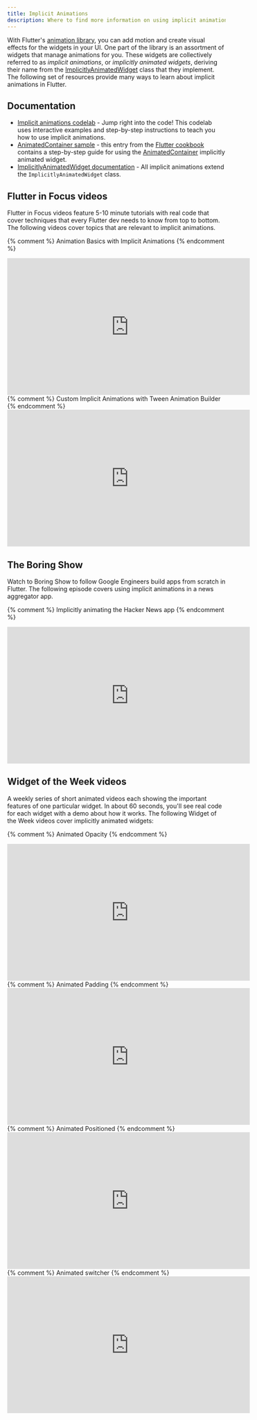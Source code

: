 ```yaml
---
title: Implicit Animations
description: Where to find more information on using implicit animations in Flutter.
---
```


With Flutter's [animation library],
you can add motion and create visual effects
for the widgets in your UI.
One part of the library is an assortment of widgets
that manage animations for you.
These widgets are collectively referred to as _implicit animations_,
or _implicitly animated widgets_, deriving their name from the
[ImplicitlyAnimatedWidget] class that they implement.
The following set of resources provide many ways to learn
about implicit animations in Flutter.

## Documentation
- [Implicit animations codelab] - Jump right into the code!
This codelab uses interactive examples and step-by-step instructions
to teach you how to use implicit animations.
- [AnimatedContainer sample] - this entry from the [Flutter cookbook] contains a
step-by-step guide for using the [AnimatedContainer] implicitly animated widget.
- [ImplicitlyAnimatedWidget documentation][ImplicitlyAnimatedWidget] - All implicit animations
extend the `ImplicitlyAnimatedWidget` class.

## Flutter in Focus videos
Flutter in Focus videos feature 5-10 minute tutorials
with real code that cover techniques
that every Flutter dev needs to know from top to bottom.
The following videos cover topics
that are relevant to implicit animations.

{% comment %} Animation Basics with Implicit Animations {% endcomment %}

<iframe width="560" height="315" src="https://www.youtube.com/embed/IVTjpW3W33s" frameborder="0" allow="accelerometer; autoplay; encrypted-media; gyroscope; picture-in-picture" allowfullscreen></iframe>
{% comment %} Custom Implicit Animations with Tween Animation Builder {% endcomment %}
<iframe width="560" height="315" src="https://www.youtube.com/embed/6KiPEqzJIKQ" frameborder="0" allow="accelerometer; autoplay; encrypted-media; gyroscope; picture-in-picture" allowfullscreen></iframe>

## The Boring Show

Watch to Boring Show to follow Google Engineers build apps from scratch in Flutter.
The following episode covers using implicit animations in a news aggregator app.

{% comment %} Implicitly animating the Hacker News app {% endcomment %}

<iframe width="560" height="315" src="https://www.youtube.com/embed/8ehlWchLVlQ" frameborder="0" allow="accelerometer; autoplay; encrypted-media; gyroscope; picture-in-picture" allowfullscreen></iframe>

## Widget of the Week videos
A weekly series of short animated videos each showing the important features of one particular widget.
In about 60 seconds, you'll see real code for each widget with a demo about how it works.
The following Widget of the Week videos cover implicitly animated widgets:

{% comment %} Animated Opacity {% endcomment %}
<iframe width="560" height="315" src="https://www.youtube.com/embed/QZAvjqOqiLY" frameborder="0" allow="accelerometer; autoplay; encrypted-media; gyroscope; picture-in-picture" allowfullscreen></iframe>
{% comment %} Animated Padding {% endcomment %}
<iframe width="560" height="315" src="https://www.youtube.com/embed/PY2m0fhGNz4" frameborder="0" allow="accelerometer; autoplay; encrypted-media; gyroscope; picture-in-picture" allowfullscreen></iframe>
{% comment %} Animated Positioned {% endcomment %}
<iframe width="560" height="315" src="https://www.youtube.com/embed/hC3s2YdtWt8" frameborder="0" allow="accelerometer; autoplay; encrypted-media; gyroscope; picture-in-picture" allowfullscreen></iframe>
{% comment %} Animated switcher {% endcomment %}
<iframe width="560" height="315" src="https://www.youtube.com/embed/2W7POjFb88g" frameborder="0" allow="accelerometer; autoplay; encrypted-media; gyroscope; picture-in-picture" allowfullscreen></iframe>

[Implicit animations codelab]: /docs/codelabs/implicit-animations
[AnimatedContainer sample]: /docs/cookbook/animation/animated-container
[Flutter cookbook]: /docs/cookbook

[ImplicitlyAnimatedWidget]: {{site.api}}/flutter/widgets/ImplicitlyAnimatedWidget-class.html
[AnimatedContainer]: {{site.api}}/flutter/widgets/AnimatedContainer-class.html
[animation library]: {{site.api}}/flutter/animation/animation-library.html